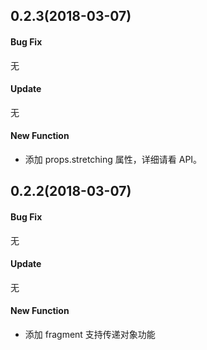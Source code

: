 ## 0.2.3(2018-03-07)

#### Bug Fix

无

#### Update

无

#### New Function

* 添加 props.stretching 属性，详细请看 API。

## 0.2.2(2018-03-07)

#### Bug Fix

无

#### Update

无

#### New Function

* 添加 fragment 支持传递对象功能
